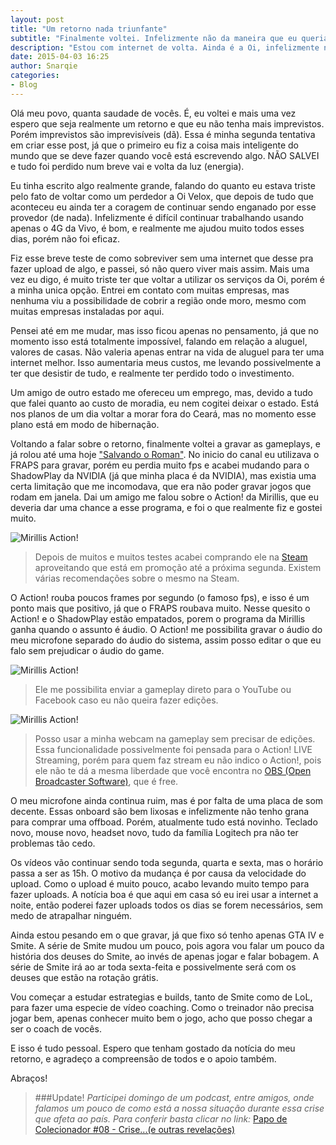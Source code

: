 ```yaml
---
layout: post
title: "Um retorno nada triunfante"
subtitle: "Finalmente voltei. Infelizmente não da maneira que eu queria."
description: "Estou com internet de volta. Ainda é a Oi, infelizmente não consegui contratar outra operadora aqui na região"
date: 2015-04-03 16:25
author: Snarqie
categories:
- Blog
---
```

Olá meu povo, quanta saudade de vocês. É, eu voltei e mais uma vez espero que seja realmente um retorno e que eu não tenha mais imprevistos. Porém imprevistos são imprevisíveis (dã). Essa é minha segunda tentativa em criar esse post, já que o primeiro eu fiz a coisa mais inteligente do mundo que se deve fazer quando você está escrevendo algo. NÃO SALVEI e tudo foi perdido num breve vai e volta da luz (energia).

Eu tinha escrito algo realmente grande, falando do quanto eu estava triste pelo fato de voltar como um perdedor a Oi Velox, que depois de tudo que aconteceu eu ainda ter a coragem de continuar sendo enganado por esse provedor (de nada). Infelizmente é difícil continuar trabalhando usando apenas o 4G da Vivo, é bom, e realmente me ajudou muito todos esses dias, porém não foi eficaz.

Fiz esse breve teste de como sobreviver sem uma internet que desse pra fazer upload de algo, e passei, só não quero viver mais assim. Mais uma vez eu digo, é muito triste ter que voltar a utilizar os serviços da Oi, porém é a minha unica opção. Entrei em contato com muitas empresas, mas nenhuma viu a possibilidade de cobrir a região onde moro, mesmo com muitas empresas instaladas por aqui.

Pensei até em me mudar, mas isso ficou apenas no pensamento, já que no momento isso está totalmente impossível, falando em relação a aluguel, valores de casas. Não valeria apenas entrar na vida de aluguel para ter uma internet melhor. Isso aumentaria meus custos, me levando possivelmente a ter que desistir de tudo, e realmente ter perdido todo o investimento.

Um amigo de outro estado me ofereceu um emprego, mas, devido a tudo que falei quanto ao custo de moradia, eu nem cogitei deixar o estado. Está nos planos de um dia voltar a morar fora do Ceará, mas no momento esse plano está em modo de hibernação.

Voltando a falar sobre o retorno, finalmente voltei a gravar as gameplays, e já rolou até uma hoje ["Salvando o Roman"](/gta-iv-salvando-o-roman/). No inicio do canal eu utilizava o FRAPS para gravar, porém eu perdia muito fps e acabei mudando para o ShadowPlay da NVIDIA (já que minha placa é da NVIDIA), mas existia uma certa limitação que me incomodava, que era não poder gravar jogos que rodam em janela. Dai um amigo me falou sobre o Action! da Mirillis, que eu deveria dar uma chance a esse programa, e foi o que realmente fiz e gostei muito.

![Mirillis Action!](https://puu.sh/gZZEl/a984679634.jpg)

> Depois de muitos e muitos testes acabei comprando ele na [Steam](http://store.steampowered.com/app/228180/) aproveitando que está em promoção até a próxima segunda. Existem várias recomendações sobre o mesmo na Steam.

O Action! rouba poucos frames por segundo (o famoso fps), e isso é um ponto mais que positivo, já que o FRAPS roubava muito. Nesse quesito o Action! e o ShadowPlay estão empatados, porem o programa da Mirillis ganha quando o assunto é áudio. O Action! me possibilita gravar o áudio do meu microfone separado do áudio do sistema, assim posso editar o que eu falo sem prejudicar o áudio do game.

![Mirillis Action!](https://puu.sh/h0ho3/4096505f49.jpg)

> Ele me possibilita enviar a gameplay direto para o YouTube ou Facebook caso eu não queira fazer edições.

![Mirillis Action!](https://puu.sh/h0hFB/2ef55e6db3.jpg)

> Posso usar a minha webcam na gameplay sem precisar de edições. Essa funcionalidade possivelmente foi pensada para o Action! LIVE Streaming, porém para quem faz stream eu não indico o Action!, pois ele não te dá a mesma liberdade que você encontra no [OBS (Open Broadcaster Software)](https://obsproject.com/), que é free.

O meu microfone ainda continua ruim, mas é por falta de uma placa de som decente. Essas onboard são bem lixosas e infelizmente não tenho grana para comprar uma offboad. Porém, atualmente tudo está novinho. Teclado novo, mouse novo, headset novo, tudo da família Logitech pra não ter problemas tão cedo.

Os vídeos vão continuar sendo toda segunda, quarta e sexta, mas o horário passa a ser as 15h. O motivo da mudança é por causa da velocidade do upload. Como o upload é muito pouco, acabo levando muito tempo para fazer uploads. A notícia boa é que aqui em casa só eu irei usar a internet a noite, então poderei fazer uploads todos os dias se forem necessários, sem medo de atrapalhar ninguém.

Ainda estou pesando em o que gravar, já que fixo só tenho apenas GTA IV e Smite. A série de Smite mudou um pouco, pois agora vou falar um pouco da história dos deuses do Smite, ao invés de apenas jogar e falar bobagem. A série de Smite irá ao ar toda sexta-feita e possivelmente será com os deuses que estão na rotação grátis.

Vou começar a estudar estrategias e builds, tanto de Smite como de LoL, para fazer uma especie de vídeo coaching. Como o treinador não precisa jogar bem, apenas conhecer muito bem o jogo, acho que posso chegar a ser o coach de vocês.

E isso é tudo pessoal. Espero que tenham gostado da notícia do meu retorno, e agradeço a compreensão de todos e o apoio também.

Abraços!

> ###Update!
*Participei domingo de um podcast, entre amigos, onde falamos um pouco de como está a nossa situação durante essa crise que afeta ao país. Para conferir basta clicar no link:* [Papo de Colecionador #08 - Crise...(e outras revelações)](http://masatocollector.blogspot.com.br/2015/03/papo-de-colecionador-08-crisee-outras.html)